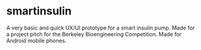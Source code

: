 # smartinsulin

A very basic and quick UX/UI prototype for a smart insulin pump. Made for a project pitch for the Berkeley Bioengineering Competition. Made for Android mobile phones.
